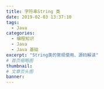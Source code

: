 ```yaml
---
title: 字符串String 类
date: 2019-02-03 13:37:10
tags:
  - Java
categories:
  - 编程知识
  - Java
  - Java 基础
excerpt: "String类的常规使用、源码解读"
# 首页缩略图
thumbnail:
# 文章页头图
banner:
---
```

